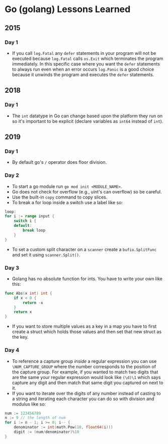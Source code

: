 # Go (golang) Lessons Learned

## 2015
### Day 1
* If you call `log.Fatal` any `defer` statements in your program will not be executed because `log.Fatal` calls `os.Exit`
which terminates the program immediately. In this specific case where you want the `defer` statements to always run even
when an error occurs `log.Panic` is a good choice because it unwinds the program and executes the `defer` statements.
  
## 2018
### Day 1
* The `int` datatype in Go can change based upon the platform they run on so it's important to be explicit (declare variables as `int64` instead of `int`).

## 2019
### Day 1
* By default go's `/` operator does floor division.

### Day 2
* To start a go module run `go mod init <MODULE_NAME>`.
* Go does not check for overflow (e.g., uint's can overflow) so be careful.
* Use the built-in `copy` command to copy slices.
* To break a for loop inside a switch use a label like so:
```go
loop:
for i := range input {
    switch i {
    default:
        break loop
    }
}
```
* To set a custom split character on a `scanner` create a `bufio.SplitFunc` and set it using `scanner.Split()`.

### Day 3
* Golang has no absolute function for ints. You have to write your own like this:
```go
func Abs(x int) int {
	if x < 0 {
		return -x
	}
	return x
}
```
* If you want to store multiple values as a key in a map you have to first create a struct which holds those values and
then set that new struct as the key.

### Day 4
* To reference a capture group *inside* a regular expression you can use `\NUM_CAPTURE_GROUP` where the number corresponds
to the position of the capture group. For example, if you wanted to match two digits that are the same your regular expression
would look like `(\d)\1` which says capture any digit and then match that same digit you captured on next to it.
* If you want to iterate over the digits of any number instead of casting to a string and iterating each character you can do 
so with division and modulus like so:
```go
num := 123456789
n := 9 // the length of num
for i := n - 1; i >= 0; i-- {
	denominator := int(math.Pow(10, float64(i)))
	digit := (num/denominator)%10
}
```
